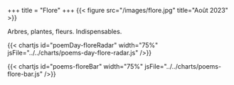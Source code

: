 +++
title = "Flore"
+++
{{< figure src="/images/flore.jpg" title="Août 2023" >}}

Arbres, plantes, fleurs. Indispensables.

{{< chartjs id="poemDay-floreRadar" width="75%" jsFile="../../charts/poems-day-flore-radar.js" />}}

{{< chartjs id="poems-floreBar" width="75%" jsFile="../../charts/poems-flore-bar.js" />}}